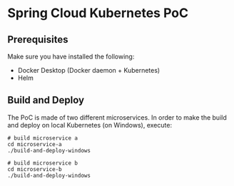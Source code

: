 # Spring Cloud Kubernetes PoC

## Prerequisites

Make sure you have installed the following:
- Docker Desktop (Docker daemon + Kubernetes)
- Helm

## Build and Deploy

The PoC is made of two different microservices.
In order to make the build and deploy on local Kubernetes (on Windows), execute:

```
# build microservice a
cd microservice-a
./build-and-deploy-windows

# build microservice b
cd microservice-b
./build-and-deploy-windows
```
